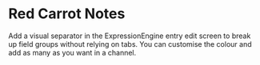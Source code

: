 Red Carrot Notes
========

Add a visual separator in the ExpressionEngine entry edit screen to break up field groups without relying on tabs. You can customise the colour and add as many as you want in a channel.
